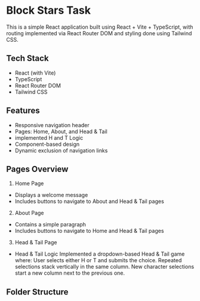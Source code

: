 # Block Stars Task
  This is a simple React application built using React + Vite + TypeScript, with routing implemented via React Router DOM and styling   done using Tailwind CSS.

## Tech Stack
  - React (with Vite)
  - TypeScript
  - React Router DOM
  - Tailwind CSS

## Features
  - Responsive navigation header
  - Pages: Home, About, and Head & Tail
  - implemented H and T Logic
  - Component-based design
  - Dynamic exclusion of navigation links

## Pages Overview
1. Home Page
  - Displays a welcome message
  - Includes buttons to navigate to About and Head & Tail pages

2. About Page
  - Contains a simple paragraph
  - Includes buttons to navigate to Home and Head & Tail pages

3. Head & Tail Page
  - Head & Tail Logic
  Implemented a dropdown-based Head & Tail game where: 
  User selects either H or T and submits the choice.
  Repeated selections stack vertically in the same column.
  New character selections start a new column next to the previous one.
  
## Folder Structure

